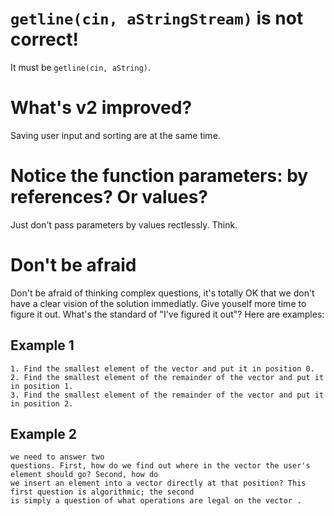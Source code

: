 # `getline(cin, aStringStream)` is not correct!

It must be `getline(cin, aString)`.

# What's v2 improved?

Saving user input and sorting are at the same time.

# Notice the function parameters: by references? Or values?

Just don't pass parameters by values rectlessly. Think.

# Don't be afraid

Don't be afraid of thinking complex questions, it's totally OK that we don't have a clear vision of the solution immediatly. Give youself more time to figure it out. What's the standard of "I've figured it out"? Here are examples:

## Example 1

    1. Find the smallest element of the vector and put it in position 0.
    2. Find the smallest element of the remainder of the vector and put it in position 1.
    3. Find the smallest element of the remainder of the vector and put it in position 2.

## Example 2

    we need to answer two
    questions. First, how do we find out where in the vector the user's element should go? Second, how do
    we insert an element into a vector directly at that position? This first question is algorithmic; the second
    is simply a question of what operations are legal on the vector . 